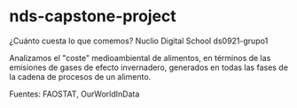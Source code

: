 # nds-capstone-project
¿Cuánto cuesta lo que comemos?   Nuclio Digital School ds0921-grupo1

Analizamos el "coste" medioambiental de alimentos, en términos de las emisiones de gases de efecto invernadero, 
generados en todas las fases de la cadena de procesos de un alimento.

Fuentes: FAOSTAT, OurWorldInData
